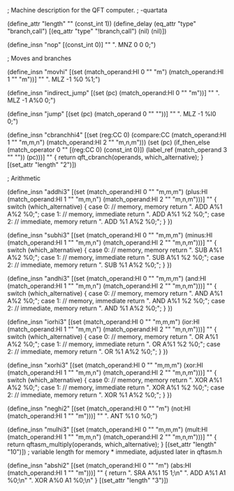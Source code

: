 ; Machine description for the QFT computer.
; -quartata

(define_attr "length" "" (const_int 1))
(define_delay (eq_attr "type" "branch,call") [(eq_attr "type" "!branch,call") (nil) (nil)])

(define_insn "nop"
  [(const_int 0)]
  ""
  ". MNZ 0 0 0;")

; Moves and branches

(define_insn "movhi"
  [(set (match_operand:HI 0 "" "m") (match_operand:HI 1 "" "m"))]
  ""
  ". MLZ -1 %0 %1;")

(define_insn "indirect_jump"
  [(set (pc) (match_operand:HI 0 "" "m"))]
  ""
  ". MLZ -1 A%0 0;")

(define_insn "jump"
  [(set (pc) (match_operand 0 "" ""))]
  ""
  ". MLZ -1 %l0 0;")

(define_insn "cbranchhi4"
  [(set (reg:CC 0)
        (compare:CC
         (match_operand:HI 1 "" "m,m,n")
         (match_operand:HI 2 "" "m,n,m")))
   (set (pc)
        (if_then_else (match_operator 0 ""
                       [(reg:CC 0) (const_int 0)])
                      (label_ref (match_operand 3 "" ""))
                      (pc)))]
  ""
  {
    return qft_cbranch(operands, which_alternative);
  }
  [(set_attr "length" "2")])

; Arithmetic

(define_insn "addhi3"
  [(set (match_operand:HI 0 "" "m,m,m") 
        (plus:HI (match_operand:HI 1 "" "m,m,n") (match_operand:HI 2 "" "m,n,m")))]
  ""
  {
    switch (which_alternative) {
    case 0: // memory, memory
      return ". ADD A%1 A%2 %0;";
    case 1: // memory, immediate
      return ". ADD A%1 %2 %0;";
    case 2: // immediate, memory
      return ". ADD %1 A%2 %0;";
    }
  })

(define_insn "subhi3"
  [(set (match_operand:HI 0 "" "m,m,m") 
        (minus:HI (match_operand:HI 1 "" "m,m,n") (match_operand:HI 2 "" "m,n,m")))]
  ""
  {
    switch (which_alternative) {
    case 0: // memory, memory
      return ". SUB A%1 A%2 %0;";
    case 1: // memory, immediate
      return ". SUB A%1 %2 %0;";
    case 2: // immediate, memory
      return ". SUB %1 A%2 %0;";
    }
  })

(define_insn "andhi3"
  [(set (match_operand:HI 0 "" "m,m,m") 
        (and:HI (match_operand:HI 1 "" "m,m,n") (match_operand:HI 2 "" "m,n,m")))]
  ""
  {
    switch (which_alternative) {
    case 0: // memory, memory
      return ". AND A%1 A%2 %0;";
    case 1: // memory, immediate
      return ". AND A%1 %2 %0;";
    case 2: // immediate, memory
      return ". AND %1 A%2 %0;";
    }
  })

(define_insn "iorhi3"
  [(set (match_operand:HI 0 "" "m,m,m") 
        (ior:HI (match_operand:HI 1 "" "m,m,n") (match_operand:HI 2 "" "m,n,m")))]
  ""
  {
    switch (which_alternative) {
    case 0: // memory, memory
      return ". OR A%1 A%2 %0;";
    case 1: // memory, immediate
      return ". OR A%1 %2 %0;";
    case 2: // immediate, memory
      return ". OR %1 A%2 %0;";
    }
  })

(define_insn "xorhi3"
  [(set (match_operand:HI 0 "" "m,m,m") 
        (xor:HI (match_operand:HI 1 "" "m,m,n") (match_operand:HI 2 "" "m,n,m")))]
  ""
  {
    switch (which_alternative) {
    case 0: // memory, memory
      return ". XOR A%1 A%2 %0;";
    case 1: // memory, immediate
      return ". XOR A%1 %2 %0;";
    case 2: // immediate, memory
      return ". XOR %1 A%2 %0;";
    }
  })

(define_insn "neghi2"
  [(set (match_operand:HI 0 "" "m") 
        (not:HI (match_operand:HI 1 "" "m")))]
  ""
  ". ANT %1 0 %0;")

(define_insn "mulhi3"
  [(set (match_operand:HI 0 "" "m,m,m") 
        (mult:HI (match_operand:HI 1 "" "m,m,n") (match_operand:HI 2 "" "m,n,m")))]
  ""
  {
    return qftasm_multiply(operands, which_alternative);
  }
  [(set_attr "length" "10")]) ; variable length for memory * immediate, adjusted later in qftasm.h

(define_insn "abshi2"
  [(set (match_operand:HI 0 "" "m")
        (abs:HI (match_operand:HI 1 "" "m")))]
  ""
  {
    return ". SRA A%1 15 1;\n"
           ". ADD A%1 A1 %0;\n"
           ". XOR A%0 A1 %0;\n"
  }
  [(set_attr "length" "3")])